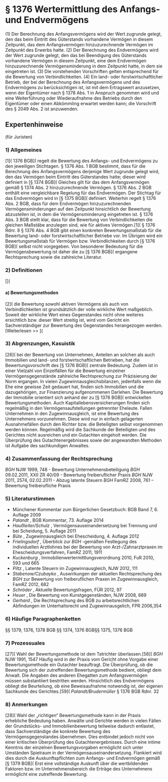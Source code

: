 # § 1376 Wertermittlung des Anfangs- und Endvermögens
(1) Der Berechnung des Anfangsvermögens wird der Wert zugrunde gelegt, den das beim Eintritt des Güterstands vorhandene Vermögen in diesem Zeitpunkt, das dem Anfangsvermögen hinzuzurechnende Vermögen im Zeitpunkt des Erwerbs hatte.
(2) Der Berechnung des Endvermögens wird der Wert zugrunde gelegt, den das bei Beendigung des Güterstands vorhandene Vermögen in diesem Zeitpunkt, eine dem Endvermögen hinzuzurechnende Vermögensminderung in dem Zeitpunkt hatte, in dem sie eingetreten ist.
(3) Die vorstehenden Vorschriften gelten entsprechend für die Bewertung von Verbindlichkeiten.
(4) Ein land- oder forstwirtschaftlicher Betrieb, der bei der Berechnung des Anfangsvermögens und des Endvermögens zu berücksichtigen ist, ist mit dem Ertragswert anzusetzen, wenn der Eigentümer nach § 1378 Abs. 1 in Anspruch genommen wird und eine Weiterführung oder Wiederaufnahme des Betriebs durch den Eigentümer oder einen Abkömmling erwartet werden kann; die Vorschrift des § 2049 Abs. 2 ist anzuwenden.
## Expertenhinweise
(für Juristen)
### 1) Allgemeines
[1]( 1376 BGB]( regelt die Bewertung des Anfangs- und Endvermögens zu den jeweiligen Stichtagen. § 1376 Abs. 1 BGB bestimmt, dass für die Berechnung des Anfangsvermögens derjenige Wert zugrunde gelegt wird, den das Vermögen beim Eintritt des Güterstandes hatte; dieser wird definiert in [§ 1374 BGB]( Gleiches gilt für das dem Anfangsvermögen gemäß § 1374 Abs. 2 hinzuzurechnende Vermögen. § 1376 Abs. 2 BGB enthält eine vergleichbare Regelung für das Endvermögen. Der Stichtag für das Endvermögen wird in [§ 1375 BGB]( definiert. Weiterhin regelt § 1376 Abs. 2 BGB, dass für dem Endvermögen hinzuzurechnenden Vermögensminderungen auf den Zeitpunkt hinsichtlich der Bewertung abzustellen ist, in dem die Vermögensminderung eingetreten ist.
§ 1376 Abs. 3 BGB stellt klar, dass für die Bewertung von Verbindlichkeiten die gleichen Maßstäbe anzulegen sind, wie für aktives Vermögen.[1]( § 1376 Rdnr. 8 § 1376 Abs. 4 BGB gibt einen konkreten Bewertungsmaßstab für die Bewertung land- oder forstwirtschaftlicher Betriebe vor. Im Übrigen wird ein Bewertungsmaßstab für Vermögen bzw. Verbindlichkeiten durch [§ 1376 BGB]( selbst nicht vorgegeben. Von besonderer Bedeutung für die Vermögensbewertung ist daher die zu [§ 1376 BGB]( ergangene Rechtsprechung sowie die zahlreiche Literatur.
### 2) Definitionen
[](
#### a) Bewertungsmethoden
[2]( die Bewertung sowohl aktiven Vermögens als auch von Verbindlichkeiten ist grundsätzlich der volle wirkliche Wert maßgeblich. Soweit der wirkliche Wert eines Gegenstandes nicht ohne weiteres ersichtlich bzw. dieser Wert streitig ist, wird vom Gericht ein Sachverständiger zur Bewertung des Gegenstandes herangezogen werden.
[Weiterlesen >> ](
### 3) Abgrenzungen, Kasuistik
[26]( bei der Bewertung von Unternehmen, Anteilen an solchen als auch Immobilien und land- und forstwirtschaftlichen Betrieben, hat die Bewertungsvorschrift des [§ 1376 BGB]( zentrale Bedeutung. Zudem ist in einer Vielzahl von Einzelfällen für die Bewertung einzelner Vermögensgegenstände zahlreiche Rechtsprechung zur Präzisierung der Norm ergangen.
In vielen Zugewinnausgleichsbilanzen, jedenfalls wenn die Ehe eine gewisse Zeit gedauert hat, finden sich Immobilien und die dazugehörigen, zur Finanzierung aufgenommenen Darlehen. Die Bewertung der Immobilie orientiert sich anhand der zu [§ 1376 BGB]( entwickelten Bewertungsmethoden. Auch Kapitallebensversicherungen finden sich regelmäßig in den Vermögensaufstellungen getrennter Eheleute.
Fallen Unternehmen in den Zugewinnausgleich, ist eine Bewertung des Unternehmens vorzunehmen. Diese wird nur in einfach gelagerten Ausnahmefällen durch den Richter bzw. die Beteiligten selbst vorgenommen werden können. Regelmäßig wird die Sachkunde der Beteiligten und des Gerichtes nicht ausreichen und ein Gutachten eingeholt werden. Die Überprüfung des Gutachtenergebnisses sowie der angewandten Methoden ist Aufgabe des sachkundigen Anwaltes.
### 4) Zusammenfassung der Rechtsprechung
_BGH_ NJW 1999, 748 - Bewertung Unternehmensbeteiligung _BGH_ 09.02.2011, XXII ZR 40/09 - Bewertung freiberuflicher Praxis _BGH_ NJW 2011, 2574, 02.02.2011 - Abzug latente Steuern _BGH_ FamRZ 2008, 761 – Bewertung freiberufliche Praxis
### 5) Literaturstimmen
* Münchener Kommentar zum Bürgerlichen Gesetzbuch: BGB Band 7, 6. Auflage 2009
* _Palandt_ , BGB Kommentar, 73. Auflage 2014
* _Haußleiter/Schulz_ , Vermögensauseinandersetzung bei Trennung und bei Scheidung, 5. Auflage 2011
* _Büte_ , Zugewinnausgleich bei Ehescheidung, 4. Auflage 2012
* _Frielingsdorf_ , Überblick zur _BGH_ -gemäßen Festlegung des individuellen Arztlohnes bei der Bewertung von Arzt-/Zahnarztpraxen im Ehescheidungsverfahren, FamRZ 2011, 1911
* _Kuckenburg_ , Immobilienwertermittlungsverordnung 2010, FuR 2010, 593 und 665
* _Piltz_ , Latente Steuern im Zugewinnausgleich, NJW 2012, 111
* _Stabenow/Czubayko_ , Auswirkungen der aktuellen Rechtsprechung des _BGH_ zur Bewertung von freiberuflichen Praxen im Zugewinnausgleich, FamRZ 2012, 682
* _Schröder_ , Aktuelle Bewertungsfragen, FÜR 2012, 97
* _Heuer_ , Die Bewertung von Kunstgegenständen, NJW 2008, 689
* _Gerhard_ , Die Rechtsprechung des BGB zu arbeitsrechtlichen Abfindungen im Unterhaltsrecht und Zugewinnausgelich, FPR 2006,354
### 6) Häufige Paragraphenketten
§§ 1379, 1376, 1378 BGB §§ 1374, 1376 BGB§§ 1375, 1376 BGB
### 7) Prozessuales
[27]( Wahl der Bewertungsmethode ist dem Tatrichter überlassen.[58]( _BGH_ NJW 1991, 1547 Häufig wird in der Praxis vom Gericht ohne Vorgabe einer Bewertungsmethode ein Gutachter beauftragt. Die Überprüfung, ob die Bewertung sich der zutreffenden Bewertungsmethode bedient, obliegt dem Anwalt.
Die Angaben des anderen Ehegatten zum Anfangsvermögen müssen substantiiert bestritten werden. Hinsichtlich des Endvermögens obliegt die Beurteilung, ob eine Beweisaufnahme notwendig ist, der eigenen Sachkunde des Gerichtes.[59]( _Palandt/Brudermüller_ § 1376 BGB Rdnr. 32
### 8) Anmerkungen
[28]( Wahl der „richtigen“ Bewertungsmethode kann in der Praxis erhebliche Bedeutung haben. Anwälte und Gerichte werden in vielen Fällen der Grundstücks- und Immobilienbewertung teilweise dadurch entlastet, dass Sachverständige die konkrete Bewertung des Vermögensgegenstandes übernehmen. Dies entbindet jedoch nicht von einer kritischen Überprüfung des Gutachtenergebnisses. Durch eine intime Kenntnis der einzelnen Bewertungsvorgaben ermöglicht sich unter Umständen Spielraum in der Vermögensauseinandersetzung. Flankiert wird dies durch die Auskunftspflichten zum Anfangs- und Endvermögen gemäß [§ 1379 BGB]( Erst eine vollständige Auskunft über die wertbildenden Faktoren bzw. im Unternehmensbereich die Erträge des Unternehmens ermöglicht eine zutreffende Bewertung.